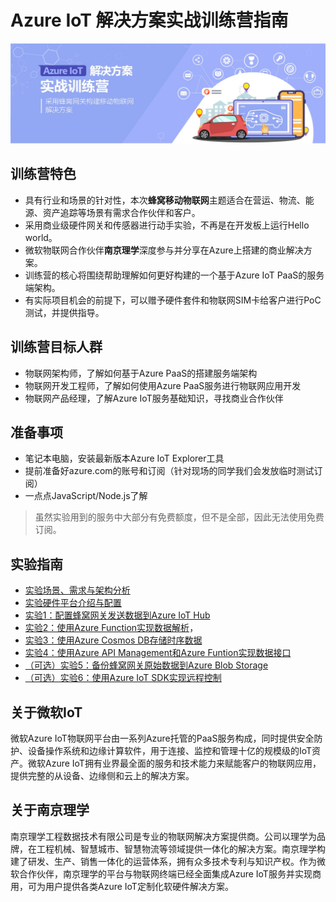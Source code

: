# Azure IoT 解决方案实战训练营指南

![](images/header.jpg)

## 训练营特色

- 具有行业和场景的针对性，本次**蜂窝移动物联网**主题适合在营运、物流、能源、资产追踪等场景有需求合作伙伴和客户。
- 采用商业级硬件网关和传感器进行动手实验，不再是在开发板上运行Hello world。
- 微软物联网合作伙伴**南京理学**深度参与并分享在Azure上搭建的商业解决方案。
- 训练营的核心将围绕帮助理解如何更好构建的一个基于Azure IoT PaaS的服务端架构。
- 有实际项目机会的前提下，可以赠予硬件套件和物联网SIM卡给客户进行PoC测试，并提供指导。

## 训练营目标人群

- 物联网架构师，了解如何基于Azure PaaS的搭建服务端架构
- 物联网开发工程师，了解如何使用Azure PaaS服务进行物联网应用开发
- 物联网产品经理，了解Azure IoT服务基础知识，寻找商业合作伙伴

## 准备事项

- 笔记本电脑，安装最新版本Azure IoT Explorer工具
- 提前准备好azure.com的账号和订阅（针对现场的同学我们会发放临时测试订阅）
- 一点点JavaScript/Node.js了解
  
> 虽然实验用到的服务中大部分有免费额度，但不是全部，因此无法使用免费订阅。

## 实验指南

- [实验场景、需求与架构分析](scenario.md)
- [实验硬件平台介绍与配置](hardware.md)
- [实验1：配置蜂窝网关发送数据到Azure IoT Hub](lab1-iothub.md)
- [实验2：使用Azure Function实现数据解析](lab2-function.md)，
- [实验3：使用Azure Cosmos DB存储时序数据](lab3-cosmosdb.md)
- [实验4：使用Azure API Management和Azure Funtion实现数据接口](lab4-apimgmt.md)
- [（可选）实验5：备份蜂窝网关原始数据到Azure Blob Storage](lab5-blobstorage.md)
- [（可选）实验6：使用Azure IoT SDK实现远程控制](lab6-iotsdk.md)

## 关于微软IoT

微软Azure IoT物联网平台由一系列Azure托管的PaaS服务构成，同时提供安全防护、设备操作系统和边缘计算软件，用于连接、监控和管理十亿的规模级的IoT资产。微软Azure IoT拥有业界最全面的服务和技术能力来赋能客户的物联网应用，提供完整的从设备、边缘侧和云上的解决方案。

## 关于南京理学

南京理学工程数据技术有限公司是专业的物联网解决方案提供商。公司以理学为品牌，在工程机械、智慧城市、智慧物流等领域提供一体化的解决方案。南京理学构建了研发、生产、销售一体化的运营体系，拥有众多技术专利与知识产权。作为微软合作伙伴，南京理学的平台与物联网终端已经全面集成Azure IoT服务并实现商用，可为用户提供各类Azure IoT定制化软硬件解决方案。
